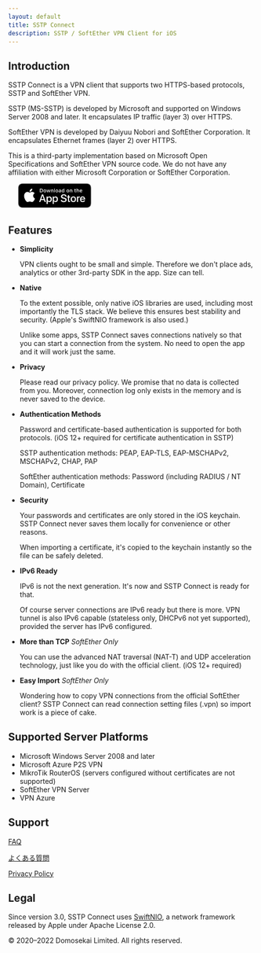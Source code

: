 ```yaml
---
layout: default
title: SSTP Connect
description: SSTP / SoftEther VPN Client for iOS
---
```


## Introduction

SSTP Connect is a VPN client that supports two HTTPS-based protocols, SSTP and SoftEther VPN.

SSTP (MS-SSTP) is developed by Microsoft and supported on Windows Server 2008 and later. It encapsulates IP traffic (layer 3) over HTTPS.

SoftEther VPN is developed by Daiyuu Nobori and SoftEther Corporation. It encapsulates Ethernet frames (layer 2) over HTTPS.

This is a third-party implementation based on Microsoft Open Specifications and SoftEther VPN source code. 
We do not have any affiliation with either Microsoft Corporation or SoftEther Corporation.

<a href='https://apps.apple.com/us/app/sstp-connect/id1543667909?itsct=apps_box&itscg=30200'><img alt='Download on the App Store' height="50" hspace="20" src='Download_on_the_App_Store_Badge_US-UK_RGB_blk_092917.svg'/></a>

## Features

- **Simplicity**

  VPN clients ought to be small and simple. Therefore we don't place ads, analytics or other 3rd-party SDK in the app. Size can tell.

- **Native**

  To the extent possible, only native iOS libraries are used, including most importantly the TLS stack. We believe this ensures best stability and security. (Apple's SwiftNIO framework is also used.)
  
  Unlike some apps, SSTP Connect saves connections natively so that you can start a connection from the system. No need to open the app and it will work just the same.

- **Privacy**

  Please read our privacy policy. We promise that no data is collected from you. Moreover, connection log only exists in the memory and is never saved to the device.

- **Authentication Methods**

  Password and certificate-based authentication is supported for both protocols. (iOS 12+ required for certificate authentication in SSTP)
  
  SSTP authentication methods: PEAP, EAP-TLS, EAP-MSCHAPv2, MSCHAPv2, CHAP, PAP
  
  SoftEther authentication methods: Password (including RADIUS / NT Domain), Certificate

- **Security**

  Your passwords and certificates are only stored in the iOS keychain. SSTP Connect never saves them locally for convenience or other reasons.
  
  When importing a certificate, it's copied to the keychain instantly so the file can be safely deleted.

- **IPv6 Ready**

  IPv6 is not the next generation. It's now and SSTP Connect is ready for that.
  
  Of course server connections are IPv6 ready but there is more. VPN tunnel is also IPv6 capable (stateless only, DHCPv6 not yet supported), provided the server has IPv6 configured.

- **More than TCP**  *SoftEther Only*

  You can use the advanced NAT traversal (NAT-T) and UDP acceleration technology, just like you do with the official client. (iOS 12+ required)

- **Easy Import**  *SoftEther Only*

  Wondering how to copy VPN connections from the official SoftEther client? SSTP Connect can read connection setting files (.vpn) so import work is a piece of cake.

## Supported Server Platforms

- Microsoft Windows Server 2008 and later
- Microsoft Azure P2S VPN
- MikroTik RouterOS (servers configured without certificates are not supported)
- SoftEther VPN Server
- VPN Azure

## Support

[FAQ](help.html)

[よくある質問](help-ja.html)

[Privacy Policy](privacy.html)

## Legal

Since version 3.0, SSTP Connect uses [SwiftNIO](https://github.com/apple/swift-nio), a network framework released by Apple under Apache License 2.0.
  
© 2020–2022 Domosekai Limited.  All rights reserved.
